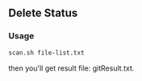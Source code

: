 ## Delete Status

### Usage

```bash
scan.sh file-list.txt
```

then you'll get result file: gitResult.txt.